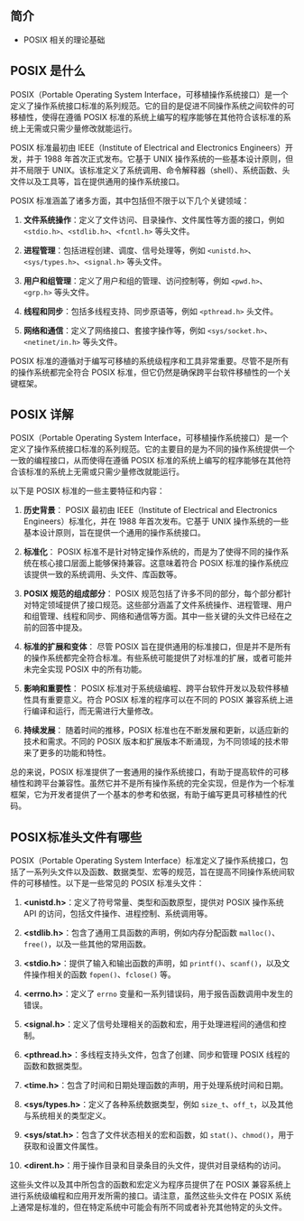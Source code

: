 ## 简介

+ POSIX 相关的理论基础

## POSIX 是什么

POSIX（Portable Operating System Interface，可移植操作系统接口）是一个定义了操作系统接口标准的系列规范。它的目的是促进不同操作系统之间软件的可移植性，使得在遵循 POSIX 标准的系统上编写的程序能够在其他符合该标准的系统上无需或只需少量修改就能运行。

POSIX 标准最初由 IEEE（Institute of Electrical and Electronics Engineers）开发，并于 1988 年首次正式发布。它基于 UNIX 操作系统的一些基本设计原则，但并不局限于 UNIX。该标准定义了系统调用、命令解释器（shell）、系统函数、头文件以及工具等，旨在提供通用的操作系统接口。

POSIX 标准涵盖了诸多方面，其中包括但不限于以下几个关键领域：

1. **文件系统操作**：定义了文件访问、目录操作、文件属性等方面的接口，例如 `<stdio.h>`、`<stdlib.h>`、`<fcntl.h>` 等头文件。

2. **进程管理**：包括进程创建、调度、信号处理等，例如 `<unistd.h>`、`<sys/types.h>`、`<signal.h>` 等头文件。

3. **用户和组管理**：定义了用户和组的管理、访问控制等，例如 `<pwd.h>`、`<grp.h>` 等头文件。

4. **线程和同步**：包括多线程支持、同步原语等，例如 `<pthread.h>` 头文件。

5. **网络和通信**：定义了网络接口、套接字操作等，例如 `<sys/socket.h>`、`<netinet/in.h>` 等头文件。

POSIX 标准的遵循对于编写可移植的系统级程序和工具非常重要。尽管不是所有的操作系统都完全符合 POSIX 标准，但它仍然是确保跨平台软件移植性的一个关键框架。

## POSIX 详解

POSIX（Portable Operating System Interface，可移植操作系统接口）是一个定义了操作系统接口标准的系列规范。它的主要目的是为不同的操作系统提供一个一致的编程接口，从而使得在遵循 POSIX 标准的系统上编写的程序能够在其他符合该标准的系统上无需或只需少量修改就能运行。

以下是 POSIX 标准的一些主要特征和内容：

1. **历史背景**：
   POSIX 最初由 IEEE（Institute of Electrical and Electronics Engineers）标准化，并在 1988 年首次发布。它基于 UNIX 操作系统的一些基本设计原则，旨在提供一个通用的操作系统接口。

2. **标准化**：
   POSIX 标准不是针对特定操作系统的，而是为了使得不同的操作系统在核心接口层面上能够保持兼容。这意味着符合 POSIX 标准的操作系统应该提供一致的系统调用、头文件、库函数等。

3. **POSIX 规范的组成部分**：
   POSIX 规范包括了许多不同的部分，每个部分都针对特定领域提供了接口规范。这些部分涵盖了文件系统操作、进程管理、用户和组管理、线程和同步、网络和通信等方面。其中一些关键的头文件已经在之前的回答中提及。

4. **标准的扩展和变体**：
   尽管 POSIX 旨在提供通用的标准接口，但是并不是所有的操作系统都完全符合标准。有些系统可能提供了对标准的扩展，或者可能并未完全实现 POSIX 中的所有功能。

5. **影响和重要性**：
   POSIX 标准对于系统级编程、跨平台软件开发以及软件移植性具有重要意义。符合 POSIX 标准的程序可以在不同的 POSIX 兼容系统上进行编译和运行，而无需进行大量修改。

6. **持续发展**：
   随着时间的推移，POSIX 标准也在不断发展和更新，以适应新的技术和需求。不同的 POSIX 版本和扩展版本不断涌现，为不同领域的技术带来了更多的功能和特性。

总的来说，POSIX 标准提供了一套通用的操作系统接口，有助于提高软件的可移植性和跨平台兼容性。虽然它并不是所有操作系统的完全实现，但是作为一个标准框架，它为开发者提供了一个基本的参考和依据，有助于编写更具可移植性的代码。

## POSIX标准头文件有哪些

POSIX（Portable Operating System Interface）标准定义了操作系统接口，包括了一系列头文件以及函数、数据类型、宏等的规范，旨在提高不同操作系统间软件的可移植性。以下是一些常见的 POSIX 标准头文件：

1. **<unistd.h>**：定义了符号常量、类型和函数原型，提供对 POSIX 操作系统 API 的访问，包括文件操作、进程控制、系统调用等。

2. **<stdlib.h>**：包含了通用工具函数的声明，例如内存分配函数 `malloc()`、`free()`，以及一些其他的常用函数。

3. **<stdio.h>**：提供了输入和输出函数的声明，如 `printf()`、`scanf()`，以及文件操作相关的函数 `fopen()`、`fclose()` 等。

4. **<errno.h>**：定义了 `errno` 变量和一系列错误码，用于报告函数调用中发生的错误。

5. **<signal.h>**：定义了信号处理相关的函数和宏，用于处理进程间的通信和控制。

6. **<pthread.h>**：多线程支持头文件，包含了创建、同步和管理 POSIX 线程的函数和数据类型。

7. **<time.h>**：包含了时间和日期处理函数的声明，用于处理系统时间和日期。

8. **<sys/types.h>**：定义了各种系统数据类型，例如 `size_t`、`off_t`，以及其他与系统相关的类型定义。

9. **<sys/stat.h>**：包含了文件状态相关的宏和函数，如 `stat()`、`chmod()`，用于获取和设置文件属性。

10. **<dirent.h>**：用于操作目录和目录条目的头文件，提供对目录结构的访问。

这些头文件以及其中所包含的函数和宏定义为程序员提供了在 POSIX 兼容系统上进行系统级编程和应用开发所需的接口。请注意，虽然这些头文件在 POSIX 系统上通常是标准的，但在特定系统中可能会有所不同或者补充其他特定的头文件。